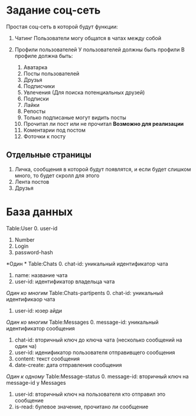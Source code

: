 # Задание соц-сеть
Простая соц-сеть в которой будут функции:
1. Чатинг
   Пользователи могу общатся в чатах между собой

2. Профили пользователей
   У пользователей должны быть профили
   В профиле должна быть:
      1. Аватарка
      2. Посты пользователей
      3. Друзья 
      4. Подписчики 
      5. Увлечения (Для поиска потенциальных друзей)
      6. Подписки
      7. Лайки
      8. Репосты
      9. Только подписаные могут видить посты 
      10. Прочитал ли пост или не прочитал
      **Возможно для реализации**
      6. Коментарии под постом
      7. Фоточки к посту


## Отдельные страницы
1. Личка, сообщения в которой будут появлятся, и если будет слишком много, то будет скролл для этого
2. Лента постов 
3. Друзья


# База данных
Table:User 
0. user-id
1. Number 
2. Login 
3. password-hash

*Один *
Table:Chats
0. chat-id: уникальный идентификатор чата
1. name: название чата
2. user-id: идентификатор владельца чата

*Один ко многим*
Table:Chats-partipents
0. chat-id: уникальный идентификаор чата
1. user-id: юзер айди

*Один ко многим*
Table:Messages
0. message-id: уникальный идентификатор сообщения
1. chat-id: вторичный ключ до ключа чата (несколько сообщений на один ча)
2. user-id: иденификатор пользователя отправивщего сообщения
3. content: текст сообщения
4. date-create: дата отправления сообщения

*Один к одному*
Table:Message-status 
0. message-id: вторичный ключ на message-id у Messages
1. user-id: вторичный ключ на пользователя кто отправил это сообщение
2. is-read: булевое значение, прочитано ли сообщение


